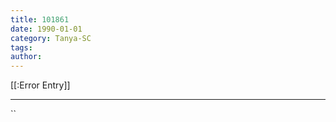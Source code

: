 ```yaml
---
title: 101861
date: 1990-01-01
category: Tanya-SC
tags: 
author: 
---
```


[[:Error Entry]]

---



``
